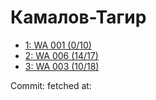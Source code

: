 # Камалов-Тагир
- [1: WA 001 (0/10)](1.md)
- [2: WA 006 (14/17)](2.md)
- [3: WA 003 (10/18)](3.md)

Commit: 
 fetched at: 
